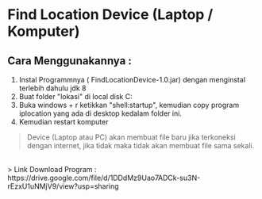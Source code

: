 # Find Location Device (Laptop / Komputer)

## Cara Menggunakannya :
1. Instal Programmnya ( FindLocationDevice-1.0.jar) dengan menginstal terlebih dahulu jdk 8
2. Buat folder "lokasi" di local disk C:
3. Buka windows + r ketikkan "shell:startup", kemudian copy program iplocation yang ada di desktop kedalam folder ini. 
4. Kemudian restart komputer 

> Device (Laptop atau PC) akan membuat file baru jika terkoneksi dengan internet, jika tidak maka tidak akan membuat file sama sekali. 
<br/>
> Link Download Program : https://drive.google.com/file/d/1DDdMz9Uao7ADCk-su3N-rEzxU1uNMjV9/view?usp=sharing
